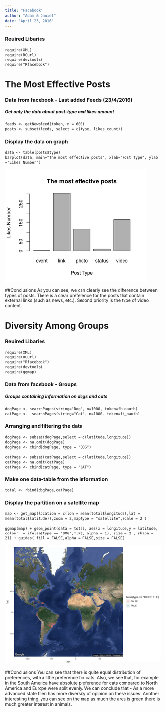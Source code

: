 ```yaml
---
title: "Facebook"
author: "Adam & Daniel"
date: "April 23, 2016"
---
```



### Reuired Libaries

```{ echo=FALSE}
require(XML)
require(RCurl)
require(devtools)
require("Rfacebook")
```
# The Most Effective Posts
### Data from facebook - Last added Feeds (23/4/2016)
##### Get only the data about post-type and likes amount

```{ echo=FALSE}
feeds <- getNewsfeed(token, n = 600)
posts <- subset(feeds, select = c(type, likes_count))
```

### Display the data on graph
```{echo=FALSE}
data <- table(posts$type)
barplot(data, main="The most effective posts", xlab="Post Type", ylab ="Likes Number")
```

![](likes.jpeg) 

##Conclusions
As you can see, we can clearly see the difference between types of posts. 
There is a clear preference for the posts that contain external links (such as news, etc.). 
Second priority is the type of video content.


# Diversity Among Groups

### Reuired Libaries

```{ echo=FALSE}
require(XML)
require(RCurl)
require("Rfacebook")
require(devtools)
require(ggmap)
```
### Data from facebook - Groups
##### Groups containing information on dogs and cats

```{ echo=FALSE}
dogPage <- searchPages(string="Dog", n=1000, token=fb_oauth)
catPage <-  searchPages(string="Cat", n=1000, token=fb_oauth)
```

### Arranging and filtering the data

```{ echo=FALSE}
dogPage <- subset(dogPage,select = c(latitude,longitude))
dogPage <- na.omit(dogPage)
dogPage <- cbind(dogPage, type = "DOG")

catPage <- subset(catPage,select = c(latitude,longitude))
catPage <- na.omit(catPage)
catPage <- cbind(catPage, type = "CAT")
```

### Make one data-table from the information

```{ echo=FALSE}
total <- rbind(dogPage,catPage)
```

### Display the partition on a satellite map

```{ echo=FALSE}
map <- get_map(location = c(lon = mean(total$longitude),lat = mean(total$latitude)),zoom = 2,maptype = "satellite",scale = 2 )

ggmap(map) + geom_point(data = total, aes(x = longitude,y = latitude, colour  = ifelse(type == "DOG",T,F), alpha = 1), size = 2 , shape = 21) + guides( fill = FALSE,alpha = FALSE,size = FALSE)
```
![](sat.png) 

##Conclusions
You can see that there is quite equal distribution of preferences, with a little preference for cats.
Also, we see that, for example in the South America have absolute preference for cats compared to North America and Europe were split evenly. We can conclude that - As a more advanced state then has more diversity of opinion on these issues.
Another interesting thing, you can see on the map as much the area is green there is much greater interest in animals. 
